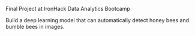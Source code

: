 Final Project at IronHack Data Analytics Bootcamp

Build a deep learning model that can automatically detect honey bees and bumble bees in images.
